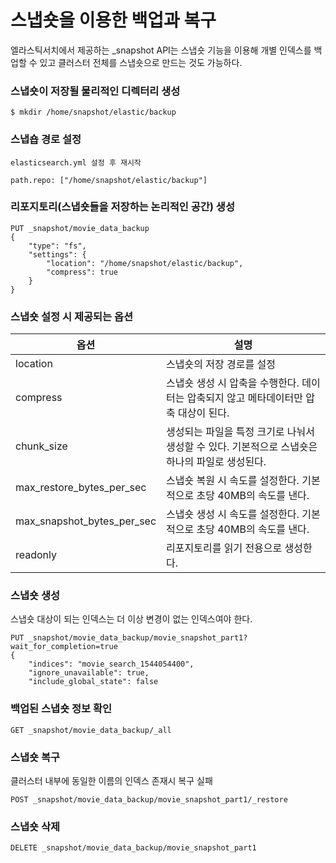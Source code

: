 # 스냅숏을 이용한 백업과 복구
엘라스틱서치에서 제공하는 _snapshot API는 스냅숏 기능을 이용해 개별 인덱스를 백업할 수 있고 클러스터 전체를 스냅숏으로 만드는 것도 가능하다.

### 스냅숏이 저장될 물리적인 디렉터리 생성
```
$ mkdir /home/snapshot/elastic/backup
```

### 스냅숍 경로 설정
```
elasticsearch.yml 설정 후 재시작

path.repo: ["/home/snapshot/elastic/backup"]
```

### 리포지토리(스냅숏들을 저장하는 논리적인 공간) 생성
```
PUT _snapshot/movie_data_backup
{
    "type": "fs",
    "settings": {
        "location": "/home/snapshot/elastic/backup",
        "compress": true
    }
}
```

### 스냅숏 설정 시 제공되는 옵션
|옵션|설명
|---|---
|location|스냅숏의 저장 경로를 설정
|compress|스냅숏 생성 시 압축을 수행한다. 데이터는 압축되지 않고 메타데이터만 압축 대상이 된다.
|chunk_size|생성되는 파일을 특정 크기로 나눠서 생성할 수 있다. 기본적으로 스냅숏은 하나의 파일로 생성된다.
|max_restore_bytes_per_sec|스냅숏 복원 시 속도를 설정한다. 기본적으로 초당 40MB의 속도를 낸다.
|max_snapshot_bytes_per_sec|스냅숏 생성 시 속도를 설정한다. 기본적으로 초당 40MB의 속도를 낸다.
|readonly|리포지토리를 읽기 전용으로 생성한다.

### 스냅숏 생성
스냅숏 대상이 되는 인덱스는 더 이상 변경이 없는 인덱스여야 한다.
```
PUT _snapshot/movie_data_backup/movie_snapshot_part1?wait_for_completion=true
{
    "indices": "movie_search_1544054400",
    "ignore_unavailable": true,
    "include_global_state": false
```

### 백업된 스냅숏 정보 확인
```
GET _snapshot/movie_data_backup/_all
```

### 스냅숏 복구
클러스터 내부에 동일한 이름의 인덱스 존재시 복구 실패
```
POST _snapshot/movie_data_backup/movie_snapshot_part1/_restore
```

### 스냅숏 삭제
```
DELETE _snapshot/movie_data_backup/movie_snapshot_part1
```



